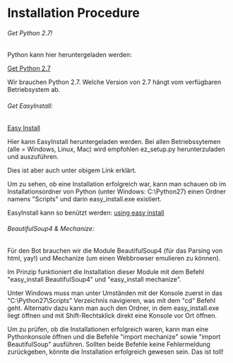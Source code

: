 Installation Procedure
==========

###### Get Python 2.7!

Python kann hier heruntergeladen werden:

[Get Python 2.7](http://www.python.org/getit/)

Wir brauchen Python 2.7. Welche Version von 2.7 hängt vom verfügbaren Betriebsystem ab.


###### Get EasyInstall:

[Easy Install](https://pypi.python.org/pypi/setuptools#installation-instructions)

Hier kann EasyInstall heruntergeladen werden. 
Bei allen Betriebssytemen (alle = Windows, Linux, Mac) wird empfohlen ez_setup.py herunterzuladen und auszuführen. 

Dies ist aber auch unter obigem Link erklärt.

Um zu sehen, ob eine Installation erfolgreich war, kann man schauen ob im Installationsordner von Python (unter 
Windows: C:\Python27\) einen Ordner namens "Scripts" und darin easy_install.exe existiert.

EasyInstall kann so benützt werden:
[using easy install](https://pythonhosted.org/setuptools/easy_install.html#downloading-and-installing-a-package)

###### BeautifulSoup4 & Mechanize:

Für den Bot brauchen wir die Module BeautifulSoup4 (für das Parsing von html, yay!) und Mechanize (um einen Webbrowser
emulieren zu können).

Im Prinzip funktioniert die Installation dieser Module mit dem Befehl "easy\_install BeautifulSoup4" und "easy\_install 
mechanize".

Unter Windows muss man unter Umständen mit der Konsole zuerst in das "C:\Python27\Scripts" Verzeichnis navigieren, was mit dem 
"cd" Befehl geht. Alternativ dazu kann man auch den Ordner, in dem easy_install.exe liegt öffnen und mit Shift-Rechtsklick 
direkt eine Konsole vor Ort öffnen.

Um zu prüfen, ob die Installationen erfolgreich waren, kann man eine Pythonkonsole öffnen und die Befehle
"import mechanize" sowie "import BeautifulSoup" ausführen. Sollten beide Befehle keine Fehlermeldung zurückgeben,
könnte die Installation erfolgreich gewesen sein. Das ist toll!
